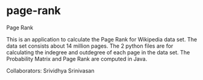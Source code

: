 page-rank
=========

Page Rank


This is an application to calculate the Page Rank for Wikipedia data set. The data set consists about 14 million pages. 
The 2 python files are for calculating the indegree and outdegree of each page in the data set. 
The Probability Matrix and Page Rank are computed in Java. 

Collaborators: Srividhya Srinivasan

